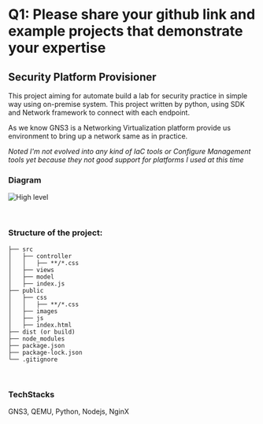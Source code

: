 
# Q1: Please share your github link and example projects that demonstrate your expertise

## Security Platform Provisioner
This project aiming for automate build a lab for security practice in simple way using on-premise system. This project written by python, using SDK and Network framework to connect with each endpoint.

As we know GNS3 is a Networking Virtualization platform provide us environment to bring up a network same as in practice. 

*Noted I'm not evolved into any kind of IaC tools or Configure Management tools yet because they not good support for platforms I used at this time* 
<br/>

### Diagram
![High level](img/Crawling_system.svg)

<br/>

### Structure of the project:
```
├── src
│   ├── controller
│   │   ├── **/*.css
│   ├── views
│   ├── model
│   ├── index.js
├── public
│   ├── css
│   │   ├── **/*.css
│   ├── images
│   ├── js
│   ├── index.html
├── dist (or build)
├── node_modules
├── package.json
├── package-lock.json 
└── .gitignore
```
<br/>

### TechStacks
GNS3, QEMU, Python, Nodejs, NginX